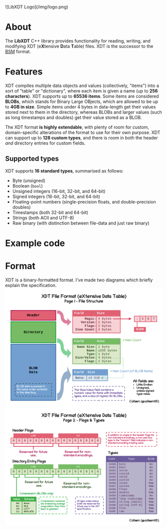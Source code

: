 <div stlye="align: center">
![LibXDT Logo](/img/logo.png)
</div>


# About
The **LibXDT** C++ library provides functionality for reading, writing, and modifying XDT (e**X**tensive **D**ata **T**able) files. XDT is the successor to the [BSM](https://github.com/colleen05/bsmlib) format.

# Features
XDT compiles multiple data objects and values (collectively, "items") into a sort of "table" or "dictionary", where each item is given a name (up to **256 characters**). XDT supports up to **65536 items**. Some items are considered **BLOBs**, which stands for Binary Large OBjects, which are allowed to be up to **4GB in size**. Simple items under 4 bytes in data-length get their values stored next to them in the directory, whereas BLOBs and larger values (such as long timestamps and doubles) get their value stored as a BLOB.

The XDT format **is highly extendable**, with plenty of room for custom, domain-specific alterations of the format to use for their own purpose. XDT can support up to **128 custom types**, and there is room in both the header *and* directory entries for custom fields.

## Supported types
XDT supports **16 standard types**, summarised as follows:
* Byte (unsigned)
* Boolean (`bool`)
* Unsigned integers (16-bit, 32-bit, and 64-bit)
* Signed integers (16-bit, 32-bit, and 64-bit)
* Floating-point numbers (single-precision floats, and double-precision doubles)
* Timestamps (both 32-bit and 64-bit)
* Strings (both ACII and UTF-8)
* Raw binary (with distinction between file-data and just raw binary)

# Example code


# Format
XDT is a binary-formatted format. I've made two diagrams which briefly explain the specification.
![Diagram Page 1](/img/Diagram_Page1.png)
![Diagram Page 2](/img/Diagram_Page2.png)
